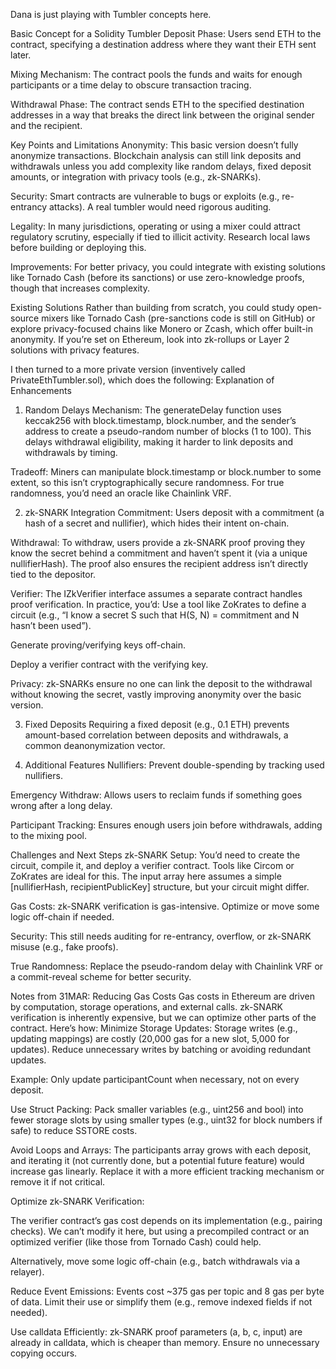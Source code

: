 Dana is just playing with Tumbler concepts here.


Basic Concept for a Solidity Tumbler
Deposit Phase: Users send ETH to the contract, specifying a destination address where they want their ETH sent later.

Mixing Mechanism: The contract pools the funds and waits for enough participants or a time delay to obscure transaction tracing.

Withdrawal Phase: The contract sends ETH to the specified destination addresses in a way that breaks the direct link between the original sender and the recipient.

Key Points and Limitations
Anonymity: This basic version doesn’t fully anonymize transactions. Blockchain analysis can still link deposits and withdrawals unless you add complexity like random delays, fixed deposit amounts, or integration with privacy tools (e.g., zk-SNARKs).

Security: Smart contracts are vulnerable to bugs or exploits (e.g., re-entrancy attacks). A real tumbler would need rigorous auditing.

Legality: In many jurisdictions, operating or using a mixer could attract regulatory scrutiny, especially if tied to illicit activity. Research local laws before building or deploying this.

Improvements: For better privacy, you could integrate with existing solutions like Tornado Cash (before its sanctions) or use zero-knowledge proofs, though that increases complexity.

Existing Solutions
Rather than building from scratch, you could study open-source mixers like Tornado Cash (pre-sanctions code is still on GitHub) or explore privacy-focused chains like Monero or Zcash, which offer built-in anonymity. If you’re set on Ethereum, look into zk-rollups or Layer 2 solutions with privacy features.

I then turned to a more private version (inventively called PrivateEthTumbler.sol), which does the following:
Explanation of Enhancements
1. Random Delays
Mechanism: The generateDelay function uses keccak256 with block.timestamp, block.number, and the sender’s address to create a pseudo-random number of blocks (1 to 100). This delays withdrawal eligibility, making it harder to link deposits and withdrawals by timing.

Tradeoff: Miners can manipulate block.timestamp or block.number to some extent, so this isn’t cryptographically secure randomness. For true randomness, you’d need an oracle like Chainlink VRF.

2. zk-SNARK Integration
Commitment: Users deposit with a commitment (a hash of a secret and nullifier), which hides their intent on-chain.

Withdrawal: To withdraw, users provide a zk-SNARK proof proving they know the secret behind a commitment and haven’t spent it (via a unique nullifierHash). The proof also ensures the recipient address isn’t directly tied to the depositor.

Verifier: The IZkVerifier interface assumes a separate contract handles proof verification. In practice, you’d:
Use a tool like ZoKrates to define a circuit (e.g., “I know a secret S such that H(S, N) = commitment and N hasn’t been used”).

Generate proving/verifying keys off-chain.

Deploy a verifier contract with the verifying key.

Privacy: zk-SNARKs ensure no one can link the deposit to the withdrawal without knowing the secret, vastly improving anonymity over the basic version.

3. Fixed Deposits
Requiring a fixed deposit (e.g., 0.1 ETH) prevents amount-based correlation between deposits and withdrawals, a common deanonymization vector.

4. Additional Features
Nullifiers: Prevent double-spending by tracking used nullifiers.

Emergency Withdraw: Allows users to reclaim funds if something goes wrong after a long delay.

Participant Tracking: Ensures enough users join before withdrawals, adding to the mixing pool.

Challenges and Next Steps
zk-SNARK Setup: You’d need to create the circuit, compile it, and deploy a verifier contract. Tools like Circom or ZoKrates are ideal for this. The input array here assumes a simple [nullifierHash, recipientPublicKey] structure, but your circuit might differ.

Gas Costs: zk-SNARK verification is gas-intensive. Optimize or move some logic off-chain if needed.

Security: This still needs auditing for re-entrancy, overflow, or zk-SNARK misuse (e.g., fake proofs).

True Randomness: Replace the pseudo-random delay with Chainlink VRF or a commit-reveal scheme for better security.


Notes from 31MAR:
Reducing Gas Costs
Gas costs in Ethereum are driven by computation, storage operations, and external calls. zk-SNARK verification is inherently expensive, but we can optimize other parts of the contract. Here’s how:
Minimize Storage Updates:
Storage writes (e.g., updating mappings) are costly (20,000 gas for a new slot, 5,000 for updates). Reduce unnecessary writes by batching or avoiding redundant updates.

Example: Only update participantCount when necessary, not on every deposit.

Use Struct Packing:
Pack smaller variables (e.g., uint256 and bool) into fewer storage slots by using smaller types (e.g., uint32 for block numbers if safe) to reduce SSTORE costs.

Avoid Loops and Arrays:
The participants array grows with each deposit, and iterating it (not currently done, but a potential future feature) would increase gas linearly. Replace it with a more efficient tracking mechanism or remove it if not critical.

Optimize zk-SNARK Verification:

The verifier contract’s gas cost depends on its implementation (e.g., pairing checks). We can’t modify it here, but using a precompiled contract or an optimized verifier (like those from Tornado Cash) could help.

Alternatively, move some logic off-chain (e.g., batch withdrawals via a relayer).

Reduce Event Emissions:
Events cost ~375 gas per topic and 8 gas per byte of data. Limit their use or simplify them (e.g., remove indexed fields if not needed).

Use calldata Efficiently:
zk-SNARK proof parameters (a, b, c, input) are already in calldata, which is cheaper than memory. Ensure no unnecessary copying occurs.

